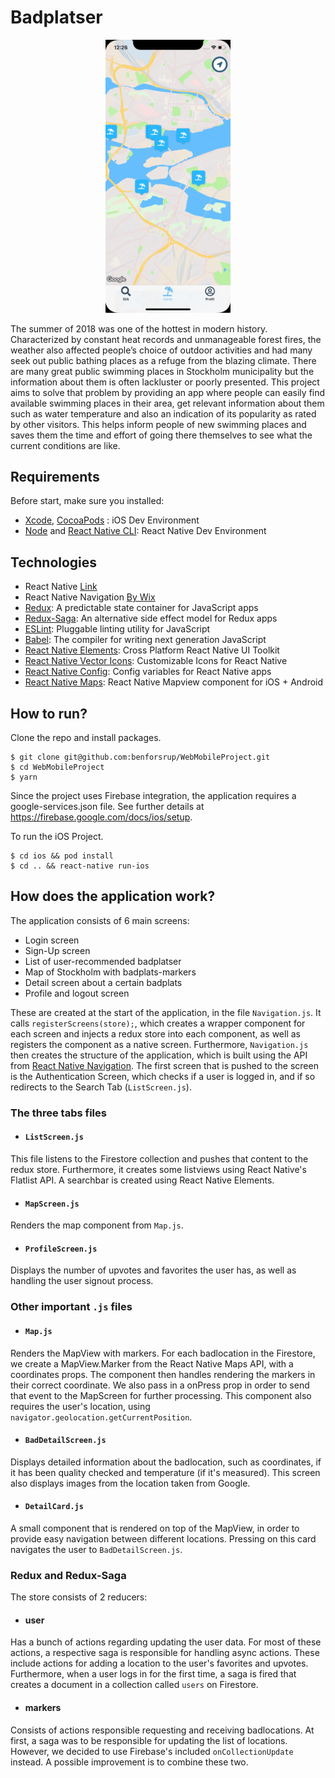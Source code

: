 # Badplatser

<p align="center">
  <img width="200" src="https://github.com/benforsrup/WebMobileProject/blob/master/Screenshots/mapview.png?raw=true" alt="mapview"/>
</p>
The summer of 2018 was one of the hottest in modern history. Characterized by constant heat records and unmanageable forest fires, the weather also affected people’s choice of outdoor activities and had many seek out public bathing places as a refuge from the blazing climate. There are many great public swimming places in Stockholm municipality but the information about them is often lackluster or poorly presented. This project aims to solve that problem by providing an app where people can easily find available swimming places in their area, get relevant information about them such as water temperature and also an indication of its popularity as rated by other visitors. This helps inform people of new swimming places and saves them the time and effort of going there themselves to see what the current conditions are like.



## Requirements
Before start, make sure you installed:
- [Xcode](https://developer.apple.com/xcode/), [CocoaPods](https://cocoapods.org/) : iOS Dev Environment
- [Node](https://nodejs.org) and [React Native CLI](http://facebook.github.io/react-native/docs/getting-started.html): React Native Dev Environment

## Technologies
- React Native [Link](https://facebook.github.io/react-native/)
- React Native Navigation [By Wix](https://wix.github.io/react-native-navigation/#/)
- [Redux](http://redux.js.org/): A predictable state container for JavaScript apps
- [Redux-Saga](https://redux-saga.js.org/docs/api/): An alternative side effect model for Redux apps
- [ESLint](https://eslint.org/): Pluggable linting utility for JavaScript
- [Babel](http://babeljs.io/): The compiler for writing next generation JavaScript
- [React Native Elements](https://react-native-training.github.io/react-native-elements/): Cross Platform React Native UI Toolkit
- [React Native Vector Icons](https://oblador.github.io/react-native-vector-icons/): Customizable Icons for React Native
- [React Native Config](https://github.com/luggit/react-native-config): Config variables for React Native apps
- [React Native Maps](https://github.com/react-native-community/react-native-maps): React Native Mapview component for iOS + Android


## How to run?

Clone the repo and install packages.
```shell
$ git clone git@github.com:benforsrup/WebMobileProject.git
$ cd WebMobileProject
$ yarn
```

Since the project uses Firebase integration, the application requires a google-services.json file. See further details at https://firebase.google.com/docs/ios/setup.

To run the iOS Project.
```shell
$ cd ios && pod install
$ cd .. && react-native run-ios
```

## How does the application work?

The application consists of 6 main screens:
- Login screen
- Sign-Up screen
- List of user-recommended badplatser
- Map of Stockholm with badplats-markers
- Detail screen about a certain badplats
- Profile and logout screen

These are created at the start of the application, in the file ```Navigation.js```. It calls ```registerScreens(store);```, which creates a wrapper component for each screen and injects a redux store into each component, as well as registers the component as a native screen. Furthermore, ```Navigation.js``` then creates the structure of the application, which is built using the API from [React Native Navigation](https://wix.github.io/react-native-navigation/#/). The first screen that is pushed to the screen is the Authentication Screen, which checks if a user is logged in, and if so redirects to the Search Tab (```ListScreen.js```).

### The three tabs files
- #### ```ListScreen.js```

This file listens to the Firestore collection and pushes that content to the redux store. Furthermore, it creates some listviews using React Native's Flatlist API. A searchbar is created using React Native Elements.

- #### ```MapScreen.js```
Renders the map component from ```Map.js```.
- #### ```ProfileScreen.js```
Displays the number of upvotes and favorites the user has, as well as handling the user signout process.

### Other important ```.js``` files

- #### ```Map.js```
Renders the MapView with markers. For each badlocation in the Firestore, we create a MapView.Marker from the React Native Maps API, with a coordinates props. The component then handles rendering the markers in their correct coordinate. We also pass in a onPress prop in order to send that event to the MapScreen for further processing. This component also requires the user's location, using ```navigator.geolocation.getCurrentPosition```.
- #### ```BadDetailScreen.js```
Displays detailed information about the badlocation, such as coordinates, if it has been quality checked and temperature (if it's measured). This screen also displays images from the location taken from Google. 
- #### ```DetailCard.js```
A small component that is rendered on top of the MapView, in order to provide easy navigation between different locations. Pressing on this card navigates the user to ```BadDetailScreen.js```.

### Redux and Redux-Saga
The store consists of 2 reducers:
- #### user
Has a bunch of actions regarding updating the user data. For most of these actions, a respective saga is responsible for handling async actions. These include actions for adding a location to the user's favorites and upvotes. Furthermore, when a user logs in for the first time, a saga is fired that creates a document in a collection called ```users``` on Firestore.
- #### markers
Consists of actions responsible requesting and receiving badlocations. At first, a saga was to be responsible for updating the list of locations. However, we decided to use Firebase's included ```onCollectionUpdate``` instead. A possible improvement is to combine these two.